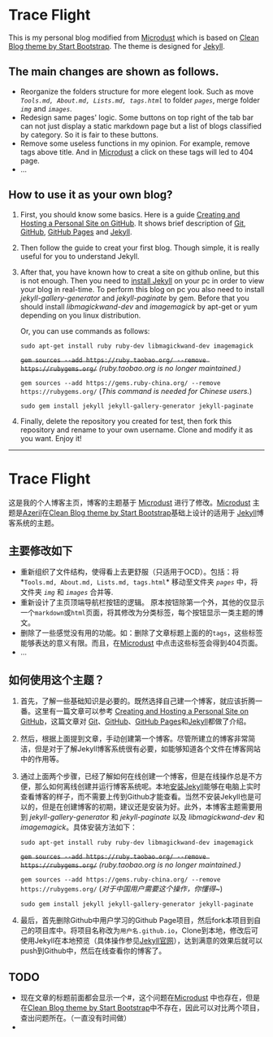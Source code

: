 # Trace Flight 

This is my personal blog modified from [Microdust](https://github.com/Azeril/azeril.github.io) which is based on  [Clean Blog theme by Start Bootstrap](https://github.com/BlackrockDigital/startbootstrap-clean-blog-jekyll). The theme is designed for [Jekyll](https://jekyllrb.com).

## The main changes are shown as follows.

* Reorganize the folders structure for more elegent look. Such as move *`Tools.md, About.md, Lists.md, tags.html`* to folder *`pages`*, merge folder *`img`* and *`images`*.
* Redesign same pages' logic. Some buttons on top right of the tab bar can not just display a static markdown page but a list of blogs classified by category. So it is fair to these buttons.
* Remove some useless functions in my opinion. For example, remove tags above title. And in [Microdust](https://github.com/Azeril/azeril.github.io) a click on these tags will led to 404 page.
* ...

## How to use it as your own blog?

1. First, you should know some basics. Here is a guide [Creating and Hosting a Personal Site on GitHub](http://jmcglone.com/guides/github-pages/). It shows brief description of [Git](https://git-scm.com), [GitHub](https://github.com), [GitHub Pages](https://pages.github.com/) and [Jekyll](https://jekyllrb.com).
2. Then follow the guide to creat your first blog. Though simple, it is really useful for you to understand Jekyll.
3. After that, you have known how to creat a site on github online, but this is not enough. Then you need to [install Jekyll](https://jekyllrb.com/docs/quickstart/) on your pc in order to view your blog in real-time. To perform this blog on pc you also need to install *jekyll-gallery-generator* and *jekyll-paginate* by gem. Before that you should install *libmagickwand-dev* and *imagemagick* by apt-get or yum depending on you linux distribution.

	Or, you can use commands as follows:

	`sudo apt-get install ruby ruby-dev libmagickwand-dev imagemagick`

	~~`gem sources --add https://ruby.taobao.org/ --remove https://rubygems.org/`~~ *(ruby.taobao.org is no longer maintained.)*
	
	`gem sources --add https://gems.ruby-china.org/ --remove https://rubygems.org/`
		(*This command is needed for Chinese users.*)

	`sudo gem install jekyll jekyll-gallery-generator jekyll-paginate`

4. Finally, delete the repository you created for test, then fork this repository and rename to your own username. Clone and modify it as you want. Enjoy it!

----------


# Trace Flight

这是我的个人博客主页，博客的主题基于 [Microdust](https://github.com/Azeril/azeril.github.io) 进行了修改。[Microdust](https://github.com/Azeril/azeril.github.io) 主题是[Azeril](https://github.com/Azeril)在[Clean Blog theme by Start Bootstrap](https://github.com/BlackrockDigital/startbootstrap-clean-blog-jekyll)基础上设计的适用于 [Jekyll](https://jekyllrb.com)博客系统的主题。

## 主要修改如下 ##

* 重新组织了文件结构，使得看上去更舒服（只适用于OCD）。包括：将*`Tools.md, About.md, Lists.md, tags.html`* 移动至文件夹 *`pages`* 中，将文件夹 *`img`* 和 *`images`* 合并等.
* 重新设计了主页顶端导航栏按钮的逻辑。 原本按钮除第一个外，其他的仅显示一个`markdown`或`html`页面，将其修改为分类标签，每个按钮显示一类主题的博文。
* 删除了一些感觉没有用的功能。如：删除了文章标题上面的的`tags`，这些标签能够表达的意义有限。而且，在[Microdust](https://github.com/Azeril/azeril.github.io) 中点击这些标签会得到404页面。
* ...

## 如何使用这个主题？ ##

1. 首先，了解一些基础知识是必要的。既然选择自己建一个博客，就应该折腾一番。这里有一篇文章可以参考 [Creating and Hosting a Personal Site on GitHub](http://jmcglone.com/guides/github-pages/)，这篇文章对 [Git](https://git-scm.com)、[GitHub](https://github.com)、[GitHub Pages](https://pages.github.com/)和[Jekyll](https://jekyllrb.com)都做了介绍。
2. 然后，根据上面提到文章，手动创建第一个博客。尽管所建立的博客非常简洁，但是对于了解Jekyll博客系统很有必要，如能够知道各个文件在博客网站中的作用等。
3. 通过上面两个步骤，已经了解如何在线创建一个博客，但是在线操作总是不方便，那么如何离线创建并运行博客系统呢。本地[安装Jekyll](https://jekyllrb.com/docs/quickstart/)能够在电脑上实时查看博客的样子，而不需要上传到Github才能查看。当然不安装Jekyll也是可以的，但是在创建博客的初期，建议还是安装为好。此外，本博客主题需要用到 *jekyll-gallery-generator* 和 *jekyll-paginate* 以及 *libmagickwand-dev* 和 *imagemagick*。具体安装方法如下：

	`sudo apt-get install ruby ruby-dev libmagickwand-dev imagemagick`

	~~`gem sources --add https://ruby.taobao.org/ --remove https://rubygems.org/`~~ *(ruby.taobao.org is no longer maintained.)*

	`gem sources --add https://gems.ruby-china.org/ --remove https://rubygems.org/`
		(*对于中国用户需要这个操作，你懂得~*)

	`sudo gem install jekyll jekyll-gallery-generator jekyll-paginate`

4. 最后，首先删除Github中用户学习的Github Page项目，然后fork本项目到自己的项目库中。将项目名称改为`用户名.github.io`，Clone到本地，修改后可使用Jekyll在本地预览（具体操作参见[Jekyll官网](https://jekyllrb.com/)），达到满意的效果后就可以push到Github中，然后在线查看你的博客了。

## TODO ##

* 现在文章的标题前面都会显示一个#，这个问题在[Microdust](https://github.com/Azeril/azeril.github.io) 中也存在，但是在[Clean Blog theme by Start Bootstrap](https://github.com/BlackrockDigital/startbootstrap-clean-blog-jekyll)中不存在，因此可以对比两个项目，查出问题所在。（一直没有时间做）
* 
